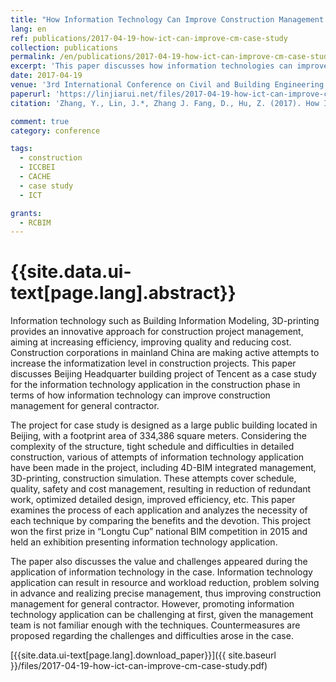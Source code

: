 ```yaml
---
title: "How Information Technology Can Improve Construction Management for General Contractor: A Case Study"
lang: en
ref: publications/2017-04-19-how-ict-can-improve-cm-case-study
collection: publications
permalink: /en/publications/2017-04-19-how-ict-can-improve-cm-case-study
excerpt: 'This paper discusses how information technologies can improve construction management.'
date: 2017-04-19
venue: '3rd International Conference on Civil and Building Engineering Informatics & 2017 Conference on Computer Applications in Civil and Hydraulic Engineering'
paperurl: 'https://linjiarui.net/files/2017-04-19-how-ict-can-improve-cm-case-study.pdf'
citation: 'Zhang, Y., Lin, J.*, Zhang J. Fang, D., Hu, Z. (2017). How Information Technology Can Improve Construction Management for General Contractor: A Case Study. <i>Proceedings of the 3rd International Conference on Civil and Building Engineering Informatics & 2017 Conference on Computer Applications in Civil and Hydraulic Engineering (ICCBEI&CCACHE 2017)</i>, 22-25. Taipei, Taiwan.'

comment: true
category: conference

tags: 
  - construction
  - ICCBEI
  - CACHE
  - case study
  - ICT

grants:
  - RCBIM
---
```



{{site.data.ui-text[page.lang].abstract}}
====

Information technology such as Building Information Modeling, 3D-printing provides an innovative approach for construction project management, aiming at increasing efficiency, improving quality and reducing cost. Construction corporations in mainland China are making active attempts to increase the informatization level in construction projects. This paper discusses Beijing Headquarter building project of Tencent as a case study for the information technology application in the construction phase in terms of how information technology can improve construction management for general contractor. 

The project for case study is designed as a large public building located in Beijing, with a footprint area of 334,386 square meters. Considering the complexity of the structure, tight schedule and difficulties in detailed construction, various of attempts of information technology application have been made in the project, including 4D-BIM integrated management, 3D-printing, construction simulation. These attempts cover schedule, quality, safety and cost management, resulting in reduction of redundant work, optimized detailed design, improved efficiency, etc. This paper examines the process of each application and analyzes the necessity of each technique by comparing the benefits and the devotion. This project won the first prize in “Longtu Cup” national BIM competition in 2015 and held an exhibition presenting information technology application. 

The paper also discusses the value and challenges appeared during the application of information technology in the case. Information technology application can result in resource and workload reduction, problem solving in advance and realizing precise management, thus improving construction management for general contractor. However, promoting information technology application can be challenging at first, given the management team is not familiar enough with the techniques. Countermeasures are proposed regarding the challenges and difficulties arose in the case.

[{{site.data.ui-text[page.lang].download_paper}}]({{ site.baseurl }}/files/2017-04-19-how-ict-can-improve-cm-case-study.pdf)
